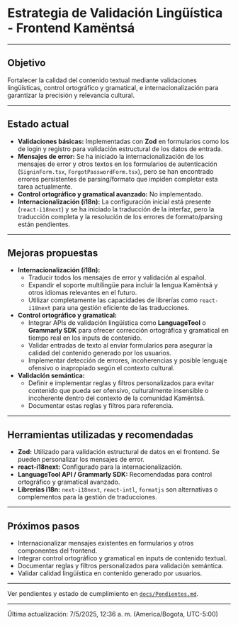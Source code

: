 # Estrategia de Validación Lingüística - Frontend Kamëntsá

---

## Objetivo

Fortalecer la calidad del contenido textual mediante validaciones lingüísticas, control ortográfico y gramatical, e internacionalización para garantizar la precisión y relevancia cultural.

---

## Estado actual

*   **Validaciones básicas:** Implementadas con **Zod** en formularios como los de login y registro para validación estructural de los datos de entrada.
*   **Mensajes de error:** Se ha iniciado la internacionalización de los mensajes de error y otros textos en los formularios de autenticación (`SigninForm.tsx`, `ForgotPasswordForm.tsx`), pero se han encontrado errores persistentes de parsing/formato que impiden completar esta tarea actualmente.
*   **Control ortográfico y gramatical avanzado:** No implementado.
*   **Internacionalización (i18n):** La configuración inicial está presente (`react-i18next`) y se ha iniciado la traducción de la interfaz, pero la traducción completa y la resolución de los errores de formato/parsing están pendientes.

---

## Mejoras propuestas

*   **Internacionalización (i18n):**
    *   Traducir todos los mensajes de error y validación al español.
    *   Expandir el soporte multilingüe para incluir la lengua Kamëntsá y otros idiomas relevantes en el futuro.
    *   Utilizar completamente las capacidades de librerías como `react-i18next` para una gestión eficiente de las traducciones.
*   **Control ortográfico y gramatical:**
    *   Integrar APIs de validación lingüística como **LanguageTool** o **Grammarly SDK** para ofrecer corrección ortográfica y gramatical en tiempo real en los inputs de contenido.
    *   Validar entradas de texto al enviar formularios para asegurar la calidad del contenido generado por los usuarios.
    *   Implementar detección de errores, incoherencias y posible lenguaje ofensivo o inapropiado según el contexto cultural.
*   **Validación semántica:**
    *   Definir e implementar reglas y filtros personalizados para evitar contenido que pueda ser ofensivo, culturalmente insensible o incoherente dentro del contexto de la comunidad Kamëntsá.
    *   Documentar estas reglas y filtros para referencia.

---

## Herramientas utilizadas y recomendadas

*   **Zod:** Utilizado para validación estructural de datos en el frontend. Se pueden personalizar los mensajes de error.
*   **react-i18next:** Configurado para la internacionalización.
*   **LanguageTool API / Grammarly SDK:** Recomendadas para control ortográfico y gramatical avanzado.
*   **Librerías i18n:** `next-i18next`, `react-intl`, `formatjs` son alternativas o complementos para la gestión de traducciones.

---

## Próximos pasos

*   Internacionalizar mensajes existentes en formularios y otros componentes del frontend.
*   Integrar control ortográfico y gramatical en inputs de contenido textual.
*   Documentar reglas y filtros personalizados para validación semántica.
*   Validar calidad lingüística en contenido generado por usuarios.

---

Ver pendientes y estado de cumplimiento en [`docs/Pendientes.md`](./Pendientes.md).

---

Última actualización: 7/5/2025, 12:36 a. m. (America/Bogota, UTC-5:00)
